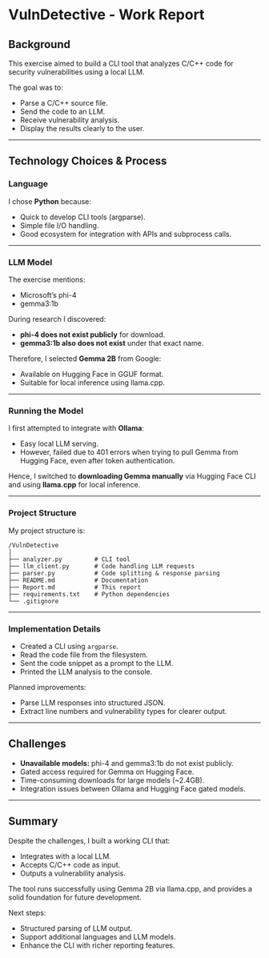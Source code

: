 # VulnDetective - Work Report

## Background

This exercise aimed to build a CLI tool that analyzes C/C++ code for security vulnerabilities using a local LLM.

The goal was to:
- Parse a C/C++ source file.
- Send the code to an LLM.
- Receive vulnerability analysis.
- Display the results clearly to the user.

---

## Technology Choices & Process

### Language

I chose **Python** because:
- Quick to develop CLI tools (argparse).
- Simple file I/O handling.
- Good ecosystem for integration with APIs and subprocess calls.

---

### LLM Model

The exercise mentions:
- Microsoft’s phi-4
- gemma3:1b

During research I discovered:
- **phi-4 does not exist publicly** for download.
- **gemma3:1b also does not exist** under that exact name.

Therefore, I selected **Gemma 2B** from Google:
- Available on Hugging Face in GGUF format.
- Suitable for local inference using llama.cpp.

---

### Running the Model

I first attempted to integrate with **Ollama**:
- Easy local LLM serving.
- However, failed due to 401 errors when trying to pull Gemma from Hugging Face, even after token authentication.

Hence, I switched to **downloading Gemma manually** via Hugging Face CLI and using **llama.cpp** for local inference.

---

### Project Structure

My project structure is:

```
/VulnDetective
│
├── analyzer.py         # CLI tool
├── llm_client.py       # Code handling LLM requests
├── parser.py           # Code splitting & response parsing
├── README.md           # Documentation
├── Report.md           # This report
├── requirements.txt    # Python dependencies
└── .gitignore
```

---

### Implementation Details

- Created a CLI using `argparse`.
- Read the code file from the filesystem.
- Sent the code snippet as a prompt to the LLM.
- Printed the LLM analysis to the console.

Planned improvements:
- Parse LLM responses into structured JSON.
- Extract line numbers and vulnerability types for clearer output.

---

## Challenges

- **Unavailable models:** phi-4 and gemma3:1b do not exist publicly.
- Gated access required for Gemma on Hugging Face.
- Time-consuming downloads for large models (~2.4GB).
- Integration issues between Ollama and Hugging Face gated models.

---

## Summary

Despite the challenges, I built a working CLI that:
- Integrates with a local LLM.
- Accepts C/C++ code as input.
- Outputs a vulnerability analysis.

The tool runs successfully using Gemma 2B via llama.cpp, and provides a solid foundation for future development.

Next steps:
- Structured parsing of LLM output.
- Support additional languages and LLM models.
- Enhance the CLI with richer reporting features.
